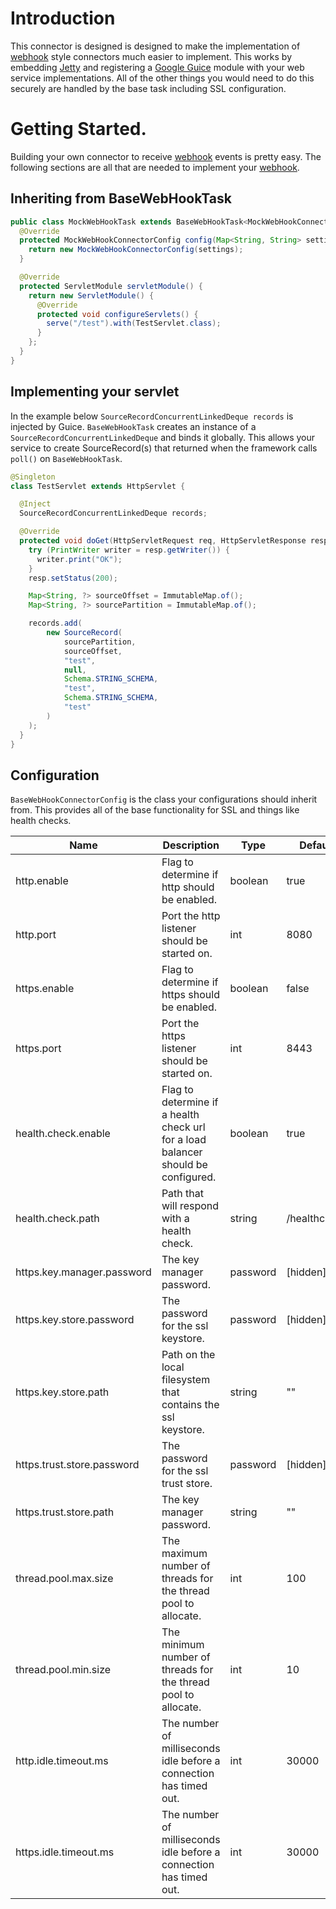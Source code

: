 # Introduction

This connector is designed is designed to make the implementation of [webhook](https://en.wikipedia.org/wiki/Webhook) style connectors much easier to implement.
This works by embedding [Jetty](http://www.eclipse.org/jetty/) and registering a [Google Guice](https://github.com/google/guice/wiki/Servlets) 
module with your web service implementations. All of the other things you would need to do this securely are handled by 
the base task including SSL configuration.

# Getting Started. 

Building your own connector to receive [webhook](https://en.wikipedia.org/wiki/Webhook) events is pretty easy. The following sections are 
all that are needed to implement your [webhook](https://en.wikipedia.org/wiki/Webhook).

## Inheriting from BaseWebHookTask

```java
public class MockWebHookTask extends BaseWebHookTask<MockWebHookConnectorConfig> {
  @Override
  protected MockWebHookConnectorConfig config(Map<String, String> settings) {
    return new MockWebHookConnectorConfig(settings);
  }

  @Override
  protected ServletModule servletModule() {
    return new ServletModule() {
      @Override
      protected void configureServlets() {
        serve("/test").with(TestServlet.class);
      }
    };
  }
}
```

## Implementing your servlet

In the example below `SourceRecordConcurrentLinkedDeque records` is injected by Guice. `BaseWebHookTask` creates an 
instance of a `SourceRecordConcurrentLinkedDeque` and binds it globally. This allows your service to create SourceRecord(s)
that returned when the framework calls `poll()` on `BaseWebHookTask`.

```java
@Singleton
class TestServlet extends HttpServlet {

  @Inject
  SourceRecordConcurrentLinkedDeque records;

  @Override
  protected void doGet(HttpServletRequest req, HttpServletResponse resp) throws ServletException, IOException {
    try (PrintWriter writer = resp.getWriter()) {
      writer.print("OK");
    }
    resp.setStatus(200);

    Map<String, ?> sourceOffset = ImmutableMap.of();
    Map<String, ?> sourcePartition = ImmutableMap.of();

    records.add(
        new SourceRecord(
            sourcePartition,
            sourceOffset,
            "test",
            null,
            Schema.STRING_SCHEMA,
            "test",
            Schema.STRING_SCHEMA,
            "test"
        )
    );
  }
}
```

## Configuration 

`BaseWebHookConnectorConfig` is the class your configurations should inherit from. This provides
all of the base functionality for SSL and things like health checks.

| Name                       | Description                                                                       | Type     | Default      | Valid Values                     | Importance |
|----------------------------|-----------------------------------------------------------------------------------|----------|--------------|----------------------------------|------------|
| http.enable                | Flag to determine if http should be enabled.                                      | boolean  | true         |                                  | high       |
| http.port                  | Port the http listener should be started on.                                      | int      | 8080         | ValidPort{start=1000, end=65535} | high       |
| https.enable               | Flag to determine if https should be enabled.                                     | boolean  | false        |                                  | high       |
| https.port                 | Port the https listener should be started on.                                     | int      | 8443         | ValidPort{start=1000, end=65535} | high       |
| health.check.enable        | Flag to determine if a health check url for a load balancer should be configured. | boolean  | true         |                                  | medium     |
| health.check.path          | Path that will respond with a health check.                                       | string   | /healthcheck |                                  | medium     |
| https.key.manager.password | The key manager password.                                                         | password | [hidden]     |                                  | medium     |
| https.key.store.password   | The password for the ssl keystore.                                                | password | [hidden]     |                                  | medium     |
| https.key.store.path       | Path on the local filesystem that contains the ssl keystore.                      | string   | ""           |                                  | medium     |
| https.trust.store.password | The password for the ssl trust store.                                             | password | [hidden]     |                                  | medium     |
| https.trust.store.path     | The key manager password.                                                         | string   | ""           |                                  | medium     |
| thread.pool.max.size       | The maximum number of threads for the thread pool to allocate.                    | int      | 100          | [10,...,1000]                    | medium     |
| thread.pool.min.size       | The minimum number of threads for the thread pool to allocate.                    | int      | 10           | [10,...,1000]                    | medium     |
| http.idle.timeout.ms       | The number of milliseconds idle before a connection has timed out.                | int      | 30000        | [5000,...,300000]                | low        |
| https.idle.timeout.ms      | The number of milliseconds idle before a connection has timed out.                | int      | 30000        | [5000,...,300000]                | low        |

